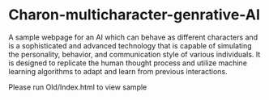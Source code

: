 # Charon-multicharacter-genrative-AI
A sample webpage for an AI which can behave as different characters and is a sophisticated and advanced technology that is capable of simulating the personality,  behavior, and communication style of various individuals. It is designed to replicate the human thought process and utilize machine learning algorithms to adapt and learn from previous interactions.


Please run Old/Index.html to view sample
